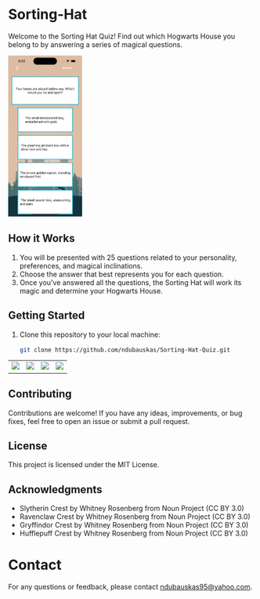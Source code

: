 # Sorting-Hat

Welcome to the Sorting Hat Quiz! Find out which Hogwarts House you belong to by answering a series of magical questions.

<img src="https://github.com/ndubauskas/Sorting-Hat/blob/main/Images/Quiz.png" width="30%">

## How it Works

1. You will be presented with 25 questions related to your personality, preferences, and magical inclinations.
2. Choose the answer that best represents you for each question.
3. Once you've answered all the questions, the Sorting Hat will work its magic and determine your Hogwarts House.

## Getting Started

1. Clone this repository to your local machine:

   ```bash
   git clone https://github.com/ndubauskas/Sorting-Hat-Quiz.git
<Table>
<tr>
  <td align="center"><img src="https://github.com/ndubauskas/Sorting-Hat/blob/main/Images/Gryffindor.png" width="100%"></td>
<td align="center"><img src="https://github.com/ndubauskas/Sorting-Hat/blob/main/Images/Hufflepuff.png" width="100%"></td>
  <td align="center"><img src="https://github.com/ndubauskas/Sorting-Hat/blob/main/Images/Slytherin.png" width="100%"></td>
<td align="center"><img src="https://github.com/ndubauskas/Sorting-Hat/blob/main/Images/RavenClaw.png" width="100%"></td>
</tr>
</Table>



## Contributing
Contributions are welcome! If you have any ideas, improvements, or bug fixes, feel free to open an issue or submit a pull request.

## License
This project is licensed under the MIT License.

## Acknowledgments
- Slytherin Crest by Whitney Rosenberg from Noun Project (CC BY 3.0)
- Ravenclaw Crest by Whitney Rosenberg from Noun Project (CC BY 3.0)
- Gryffindor Crest by Whitney Rosenberg from Noun Project (CC BY 3.0)
- Hufflepuff Crest by Whitney Rosenberg from Noun Project (CC BY 3.0)

# Contact
For any questions or feedback, please contact ndubauskas95@yahoo.com.



